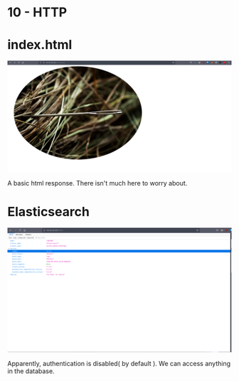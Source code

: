 # 10 - HTTP


# index.html
![](vx_images/1012424159097.png)

A basic html response. There isn't much here to worry about.


# Elasticsearch
![](vx_images/2532256526509.png)

Apparently, authentication is disabled( by default ). We can access anything in the database.